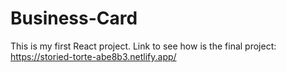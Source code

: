 # Business-Card
This is my first React project.
Link to see how is the final project: https://storied-torte-abe8b3.netlify.app/
